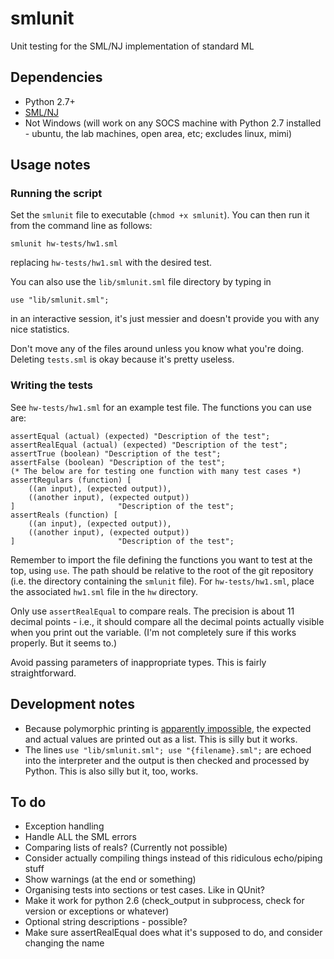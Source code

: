 smlunit
=======

Unit testing for the SML/NJ implementation of standard ML

Dependencies
------------

* Python 2.7+
* [SML/NJ](http://www.smlnj.org/)
* Not Windows (will work on any SOCS machine with Python 2.7 installed - ubuntu, the lab machines, open area, etc; excludes linux, mimi)

Usage notes
-----------

### Running the script

Set the `smlunit` file to executable (`chmod +x smlunit`). You can then run it from the command line as follows:

`smlunit hw-tests/hw1.sml`

replacing `hw-tests/hw1.sml` with the desired test.

You can also use the `lib/smlunit.sml` file directory by typing in

`use "lib/smlunit.sml";`

in an interactive session, it's just messier and doesn't provide you with any nice statistics.

Don't move any of the files around unless you know what you're doing. Deleting `tests.sml` is okay because it's pretty useless.

### Writing the tests

See `hw-tests/hw1.sml` for an example test file. The functions you can use are:

	assertEqual (actual) (expected) "Description of the test";
	assertRealEqual (actual) (expected) "Description of the test";
	assertTrue (boolean) "Description of the test";
	assertFalse (boolean) "Description of the test";
	(* The below are for testing one function with many test cases *)
	assertRegulars (function) [
		((an input), (expected output)),
		((another input), (expected output))
	]						"Description of the test";
	assertReals (function) [
		((an input), (expected output)),
		((another input), (expected output))
	]						"Description of the test";

Remember to import the file defining the functions you want to test at the top, using `use`. The path should be relative to the root of the git repository (i.e. the directory containing the `smlunit` file). For `hw-tests/hw1.sml`, place the associated `hw1.sml` file in the `hw` directory.

Only use `assertRealEqual` to compare reals. The precision is about 11 decimal points - i.e., it should compare all the decimal points actually visible when you print out the variable. (I'm not completely sure if this works properly. But it seems to.)

Avoid passing parameters of inappropriate types. This is fairly straightforward.

Development notes
-----------------

* Because polymorphic printing is [apparently impossible](http://www.smlnj.org/doc/FAQ/faq.txt), the expected and actual values are printed out as a list. This is silly but it works.
* The lines `use "lib/smlunit.sml"; use "{filename}.sml";` are echoed into the interpreter and the output is then checked and processed by Python. This is also silly but it, too, works.

To do
-----

* Exception handling
* Handle ALL the SML errors
* Comparing lists of reals? (Currently not possible)
* Consider actually compiling things instead of this ridiculous echo/piping stuff
* Show warnings (at the end or something)
* Organising tests into sections or test cases. Like in QUnit?
* Make it work for python 2.6 (check_output in subprocess, check for version or exceptions or whatever)
* Optional string descriptions - possible?
* Make sure assertRealEqual does what it's supposed to do, and consider changing the name
